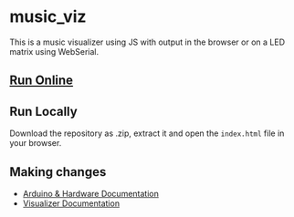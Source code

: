 # music_viz
This is a music visualizer using JS with output in the browser or on a LED matrix using WebSerial.

## [Run Online](https://andreasfreund.github.io/music_viz/)

## Run Locally
Download the repository as .zip, extract it and open the `index.html` file in your browser.

## Making changes
- [Arduino & Hardware Documentation](arduino/44x7_serial/README.md)
- [Visualizer Documentation](js/README.md)